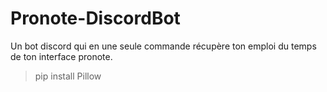 # Pronote-DiscordBot
Un bot discord qui en une seule commande récupère ton emploi du temps de ton interface pronote.

>pip install Pillow
